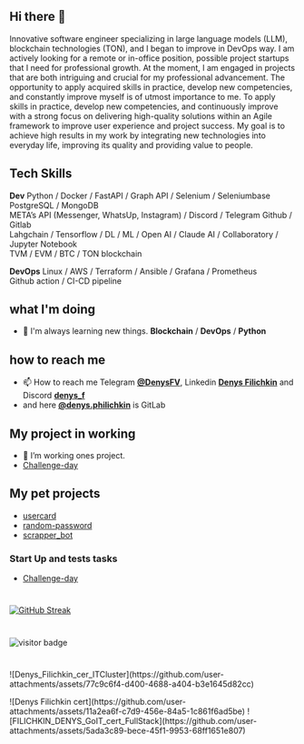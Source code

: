 <!-- @format -->

## Hi there 👋

<p>
Innovative software engineer specializing in large language models (LLM), blockchain technologies (TON), and I began to improve in DevOps way. I am actively looking for a remote or in-office position, possible project startups that I need for professional growth. At the moment, I am engaged in projects that are both intriguing and crucial for my professional advancement. The opportunity to apply acquired skills in practice, develop new competencies, and constantly improve myself is of utmost importance to me. To apply skills in practice, develop new competencies, and continuously improve with a strong focus on delivering high-quality solutions within an Agile framework to improve user experience and project success.
My goal is to achieve high results in my work by integrating new technologies into everyday life, improving its quality and providing value to people.
</p>

## Tech Skills
**Dev**
Python / Docker / FastAPI / Graph API / Selenium / Seleniumbase <br />
PostgreSQL / MongoDB <br />
META’s API (Messenger, WhatsUp, Instagram) / Discord / Telegram
Github / Gitlab <br /> 
Lahgchain / Tensorflow / DL / ML / Open AI / Claude AI / Collaboratory / Jupyter Notebook <br />
TVM / EVM / BTC / TON blockchain


**DevOps**
Linux / AWS / Terraform / Ansible / Grafana / Prometheus <br />
Github action / CI-CD pipeline

## what I'm doing

- 🌱 I'm always learning new things. **Blockchain** / **DevOps** / **Python**

## how to reach me

- 📫 How to reach me Telegram **[@DenysFV](https://t.me/DenysFV)**, Linkedin **[Denys Filichkin](linkedin.com/in/denys-filichkin-30483390)** and Discord **[denys_f](https://discord.com/channels/@me)**
- and here **[@denys.philichkin](https://gitlab.com/denys.philichkin)** is GitLab

## My project in working

- 🔭 I’m working ones project.
- [Challenge-day](https://github.com/Challenge-day)

## My pet projects

- [usercard](https://github.com/DenysPhV/USERCARD)
- [random-password](https://github.com/DenysPhV/random-password)
- [scrapper_bot](https://github.com/DenysPhV/scrapper_bot)

### Start Up and tests tasks

- [Challenge-day](https://github.com/Challenge-day)

#

[![GitHub Streak](http://github-readme-streak-stats.herokuapp.com?user=DenysPhV&theme=vue&date_format=j%20M%5B%20Y%5D)](https://git.io/streak-stats)

#

![visitor badge](https://visitor-badge.glitch.me/badge?page_id=DenysPhV.visitor-badge&left_text=My%20Page%20Visitors)
#
<p>![Denys_Filichkin_cer_ITCluster](https://github.com/user-attachments/assets/77c9c6f4-d400-4688-a404-b3e1645d82cc)</p>
![Denys Filichkin cert](https://github.com/user-attachments/assets/11a2ea6f-c7d9-456e-84a5-1c861f6ad5be)
![FILICHKIN_DENYS_GoIT_cert_FullStack](https://github.com/user-attachments/assets/5ada3c89-bece-45f1-9953-68ff1651e807)
